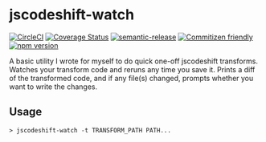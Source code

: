 # jscodeshift-watch

[![CircleCI](https://circleci.com/gh/codemodsquad/jscodeshift-watch.svg?style=svg)](https://circleci.com/gh/codemodsquad/jscodeshift-watch)
[![Coverage Status](https://codecov.io/gh/codemodsquad/jscodeshift-watch/branch/master/graph/badge.svg)](https://codecov.io/gh/codemodsquad/jscodeshift-watch)
[![semantic-release](https://img.shields.io/badge/%20%20%F0%9F%93%A6%F0%9F%9A%80-semantic--release-e10079.svg)](https://github.com/semantic-release/semantic-release)
[![Commitizen friendly](https://img.shields.io/badge/commitizen-friendly-brightgreen.svg)](http://commitizen.github.io/cz-cli/)
[![npm version](https://badge.fury.io/js/jscodeshift-watch.svg)](https://badge.fury.io/js/jscodeshift-watch)

A basic utility I wrote for myself to do quick one-off jscodeshift transforms.
Watches your transform code and reruns any time you save it. Prints a diff
of the transformed code, and if any file(s) changed, prompts whether you want to
write the changes.

## Usage

```
> jscodeshift-watch -t TRANSFORM_PATH PATH...
```
